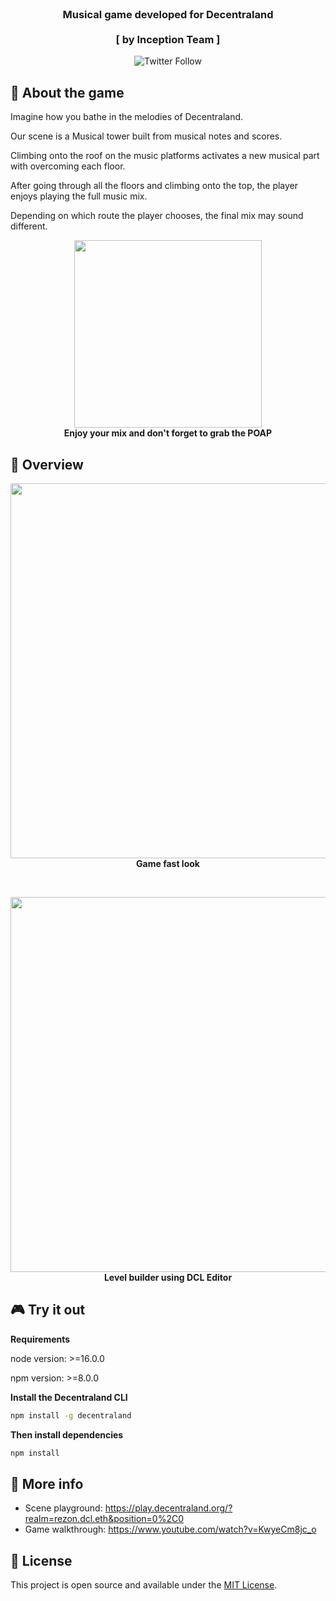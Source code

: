 <br />


<h3 align="center">Musical game developed for Decentraland<br /><br />[ by Inception Team ]</h3>

<p align="center">
    <img alt="Twitter Follow" src="https://img.shields.io/twitter/follow/inceptionfun?style=social" />  
</p>

## 🎵 About the game

Imagine how you bathe in the melodies of Decentraland.

Our scene is a Musical tower built from musical notes and scores.

Climbing onto the roof on the music platforms activates a new musical part with overcoming each floor.

After going through all the floors and climbing onto the top, the player enjoys playing the full music mix.

Depending on which route the player chooses, the final mix may sound different.

<p align="center">
    <img src="screenshots/poap.gif" width="300"><br>
    <strong>Enjoy your mix and don't forget to grab the POAP</strong>
</p>

## 🔎 Overview
<p align="center">
    <img src="screenshots/preview.gif" width="600"><br>
    <strong>Game fast look</strong>
</p>
<br />
<p align="center">
    <img src="screenshots/dcl-edit.gif" width="600"><br>
    <strong>Level builder using DCL Editor</strong>
</p>

## 🎮 Try it out
**Requirements**

node version: >=16.0.0

npm version: >=8.0.0

**Install the Decentraland CLI**

```bash
npm install -g decentraland
```


**Then install dependencies**
```bash
npm install

```


## 🚩 More info

- Scene playground: https://play.decentraland.org/?realm=rezon.dcl.eth&position=0%2C0
- Game walkthrough: https://www.youtube.com/watch?v=KwyeCm8jc_o


## 📑 License

This project is open source and available under the [MIT License](LICENSE).
